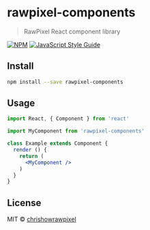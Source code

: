 # rawpixel-components

> RawPixel React component library

[![NPM](https://img.shields.io/npm/v/rawpixel-components.svg)](https://www.npmjs.com/package/rawpixel-components) [![JavaScript Style Guide](https://img.shields.io/badge/code_style-standard-brightgreen.svg)](https://standardjs.com)

## Install

```bash
npm install --save rawpixel-components
```

## Usage

```jsx
import React, { Component } from 'react'

import MyComponent from 'rawpixel-components'

class Example extends Component {
  render () {
    return (
      <MyComponent />
    )
  }
}
```

## License

MIT © [chrishowrawpixel](https://github.com/chrishowrawpixel)
